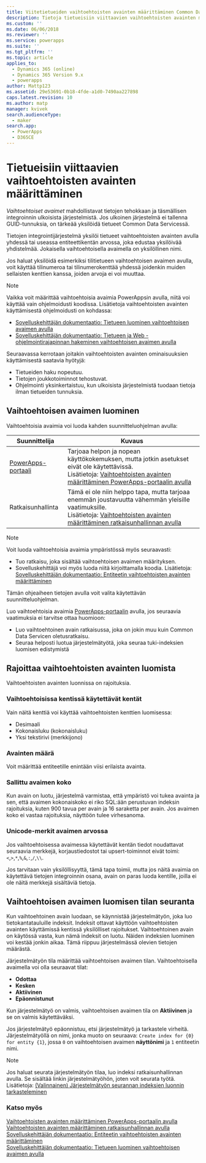 ```yaml
---
title: Viitetietueiden vaihtoehtoisten avainten määrittäminen Common Data Servicessä | MicrosoftDocs
description: Tietoja tietueisiin viittaavien vaihtoehtoisten avainten määrittämisestä Common Data Servicessä
ms.custom: ''
ms.date: 06/06/2018
ms.reviewer: ''
ms.service: powerapps
ms.suite: ''
ms.tgt_pltfrm: ''
ms.topic: article
applies_to:
  - Dynamics 365 (online)
  - Dynamics 365 Version 9.x
  - powerapps
author: Mattp123
ms.assetid: 29e53691-0b18-4fde-a1d0-7490aa227898
caps.latest.revision: 10
ms.author: matp
manager: kvivek
search.audienceType:
  - maker
search.app:
  - PowerApps
  - D365CE
---
```

# <a name="define-alternate-keys-to-reference-records"></a>Tietueisiin viittaavien vaihtoehtoisten avainten määrittäminen

*Vaihtoehtoiset avaimet* mahdollistavat tietojen tehokkaan ja täsmällisen integroinnin ulkoisista järjestelmistä. Jos ulkoinen järjestelmä ei tallenna GUID-tunnuksia, on tärkeää yksilöidä tietueet Common Data Servicessä. 

Tietojen integrointijärjestelmä yksilöi tietueet vaihtoehtoisten avainten avulla yhdessä tai useassa entiteettikentän arvossa, joka edustaa yksilöivää yhdistelmää. Jokaisella vaihtoehtoisella avaimella on yksilöllinen nimi. 

Jos haluat yksilöidä esimerkiksi tilitietueen vaihtoehtoisen avaimen avulla, voit käyttää tilinumeroa tai tilinumerokenttää yhdessä joidenkin muiden sellaisten kenttien kanssa, joiden arvoja ei voi muuttaa.

> [!NOTE]
> Vaikka voit määrittää vaihtoehtoisia avaimia PowerAppsin avulla, niitä voi käyttää vain ohjelmoidusti koodissa. Lisätietoja vaihtoehtoisten avainten käyttämisestä ohjelmoidusti on kohdassa:   
> - [Sovelluskehittäjän dokumentaatio: Tietueen luominen vaihtoehtoisen avaimen avulla](/dynamics365/customer-engagement/developer/use-alternate-key-create-record) 
> - [Sovelluskehittäjän dokumentaatio: Tietueen ja Web -ohjelmointirajapinnan hakeminen vaihtoehtoisen avaimen avulla](/dynamics365/customer-engagement/developer/webapi/retrieve-entity-using-web-api#retrieve-using-an-alternate-key)

Seuraavassa kerrotaan joitakin vaihtoehtoisten avainten ominaisuuksien käyttämisestä saatavia hyötyjä:  
  
- Tietueiden haku nopeutuu.  
- Tietojen joukkotoiminnot tehostuvat.  
- Ohjelmointi yksinkertaistuu, kun ulkoisista järjestelmistä tuodaan tietoja ilman tietueiden tunnuksia.  
  

## <a name="creating-an-alternate-key"></a>Vaihtoehtoisen avaimen luominen

Vaihtoehtoisia avaimia voi luoda kahden suunnitteluohjelman avulla:

|Suunnittelija| Kuvaus|
|--|--|
|[PowerApps-portaali](https://web.powerapps.com/?utm_source=padocs&utm_medium=linkinadoc&utm_campaign=referralsfromdoc)|Tarjoaa helpon ja nopean käyttökokemuksen, mutta jotkin asetukset eivät ole käytettävissä.<br />Lisätietoja: [Vaihtoehtoisten avainten määrittäminen PowerApps-portaalin avulla](define-alternate-keys-portal.md)|
|Ratkaisunhallinta|Tämä ei ole niin helppo tapa, mutta tarjoaa enemmän joustavuutta vähemmän yleisille vaatimuksille.<br />Lisätietoja: [Vaihtoehtoisten avainten määrittäminen ratkaisunhallinnan avulla](define-alternate-keys-solution-explorer.md) |

> [!NOTE]
> Voit luoda vaihtoehtoisia avaimia ympäristössä myös seuraavasti:
> - Tuo ratkaisu, joka sisältää vaihtoehtoisen avaimen määrityksen.
> - Sovelluskehittäjä voi myös luoda niitä kirjoittamalla koodia. Lisätietoja: [Sovelluskehittäjän dokumentaatio: Entiteetin vaihtoehtoisten avainten määrittäminen](/dynamics365/customer-engagement/developer/define-alternate-keys-entity)

Tämän ohjeaiheen tietojen avulla voit valita käytettävän suunnitteluohjelman. 

Luo vaihtoehtoisia avaimia [PowerApps-portaalin](https://web.powerapps.com/?utm_source=padocs&utm_medium=linkinadoc&utm_campaign=referralsfromdoc) avulla, jos seuraavia vaatimuksia ei tarvitse ottaa huomioon:

- Luo vaihtoehtoinen avain ratkaisussa, joka on jokin muu kuin Common Data Servicen oletusratkaisu.
- Seuraa helposti luotua järjestelmätyötä, joka seuraa tuki-indeksien luomisen edistymistä


## <a name="limits-in-creating-alternate-keys"></a>Rajoittaa vaihtoehtoisten avainten luomista

Vaihtoehtoisten avainten luonnissa on rajoituksia.

### <a name="fields-that-can-be-used-for-alternate-keys"></a>Vaihtoehtoisissa kentissä käytettävät kentät

Vain näitä kenttiä voi käyttää vaihtoehtoisten kenttien luomisessa:
 - Desimaali
 - Kokonaisluku (kokonaisluku)
 - Yksi tekstirivi (merkkijono)

### <a name="number-of-keys"></a>Avainten määrä

Voit määrittää entiteetille enintään viisi erilaista avainta.
 
### <a name="valid-key-size"></a>Sallittu avaimen koko

Kun avain on luotu, järjestelmä varmistaa, että ympäristö voi tukea avainta ja sen, että avaimen kokonaiskoko ei riko SQL:ään perustuvan indeksin rajoituksia, kuten 900 tavua per avain ja 16 saraketta per avain. Jos avaimen koko ei vastaa rajoituksia, näyttöön tulee virhesanoma.

### <a name="unicode-characters-in-key-value"></a>Unicode-merkit avaimen arvossa

Jos vaihtoehtoisessa avaimessa käytettävät kentän tiedot noudattavat seuraavia merkkejä, korjaustiedostot tai upsert-toiminnot eivät toimi: `<`,`>`,`*`,`%`,`&`,`:`,`/`,`\\`. 

Jos tarvitaan vain yksilöllisyyttä, tämä tapa toimii, mutta jos näitä avaimia on käytettävä tietojen integroinnin osana, avain on paras luoda kentille, joilla ei ole näitä merkkejä sisältäviä tietoja.

## <a name="track-the-status-of-the-creation-of-the-alternate-key"></a>Vaihtoehtoisen avaimen luomisen tilan seuranta

Kun vaihtoehtoinen avain luodaan, se käynnistää järjestelmätyön, joka luo tietokantatauluille indeksit. Indeksit ottavat käyttöön vaihtoehtoisten avainten käyttämissä kentissä yksilölliset rajoitukset. Vaihtoehtoinen avain on käytössä vasta, kun nämä indeksit on luotu. Näiden indeksien luominen voi kestää jonkin aikaa. Tämä riippuu järjestelmässä olevien tietojen määrästä. 

Järjestelmätyön tila määrittää vaihtoehtoisen avaimen tilan. Vaihtoehtoisella avaimella voi olla seuraavat tilat:
- **Odottaa**
- **Kesken**
- **Aktiivinen**
- **Epäonnistunut**

Kun järjestelmätyö on valmis, vaihtoehtoisen avaimen tila on **Aktiivinen** ja se on valmis käytettäväksi.

Jos järjestelmätyö epäonnistuu, etsi järjestelmätyö ja tarkastele virheitä. Järjestelmätyöllä on nimi, jonka muoto on seuraava: `Create index for {0} for entity {1}`, jossa `0` on vaihtoehtoisen avaimen **näyttönimi** ja `1` entiteetin nimi.


> [!NOTE]
> Jos haluat seurata järjestelmätyön tilaa, luo indeksi ratkaisunhallinnan avulla. Se sisältää linkin järjestelmätyöhön, joten voit seurata työtä. Lisätietoja: [(Valinnainen) Järjestelmätyön seurannan indeksien luonnin tarkasteleminen](define-alternate-keys-solution-explorer.md#optional-view-the-system-job-tracking-creation-of-indexes)
  
  
### <a name="see-also"></a>Katso myös  

[Vaihtoehtoisten avainten määrittäminen PowerApps-portaalin avulla](define-alternate-keys-portal.md)<br />
[Vaihtoehtoisten avainten määrittäminen ratkaisunhallinnan avulla](define-alternate-keys-solution-explorer.md)<br />
[Sovelluskehittäjän dokumentaatio: Entiteetin vaihtoehtoisten avainten määrittäminen](/dynamics365/customer-engagement/developer/define-alternate-keys-entity)<br />
[Sovelluskehittäjän dokumentaatio: Tietueen luominen vaihtoehtoisen avaimen avulla](/dynamics365/customer-engagement/developer/use-alternate-key-create-record)
